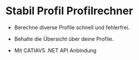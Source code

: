 # Stabil Profil Profilrechner

- Berechne diverse Profile schnell und fehlerfrei.

- Behalte die Übersicht über deine Profile.

- Mit CATIAV5 .NET API Anbindung
